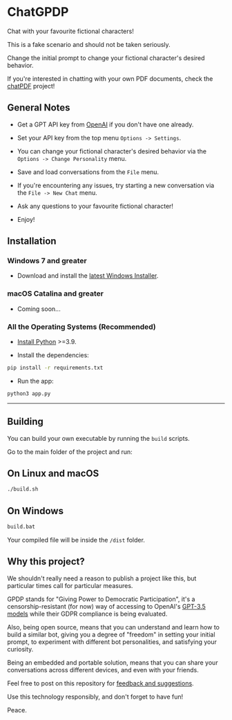# ChatGPDP

Chat with your favourite fictional characters!

This is a fake scenario and should not be taken seriously.

Change the initial prompt to change your fictional character's desired behavior.

If you're interested in chatting with your own PDF documents, check the [chatPDF](https://github.com/gabacode/chatPDF) project!

## General Notes

- Get a GPT API key from [OpenAI](https://platform.openai.com/account/api-keys) if you don't have one already.

- Set your API key from the top menu `Options -> Settings`.

- You can change your fictional character's desired behavior via the `Options -> Change Personality` menu.

- Save and load conversations from the `File` menu.

- If you're encountering any issues, try starting a new conversation via the `File -> New Chat` menu.

- Ask any questions to your favourite fictional character!

- Enjoy!

## Installation

### Windows 7 and greater

- Download and install the [latest Windows Installer](https://github.com/gabacode/chatGPDP/releases/latest).

### macOS Catalina and greater

- Coming soon...

### All the Operating Systems (Recommended)

- [Install Python](https://www.python.org/downloads/) >=3.9.

- Install the dependencies:

```bash
pip install -r requirements.txt
```

- Run the app:

```bash
python3 app.py
```

---

## Building

You can build your own executable by running the `build` scripts.

Go to the main folder of the project and run:

## On Linux and macOS

```bash
./build.sh
```

## On Windows

```bash
build.bat
```

Your compiled file will be inside the `/dist` folder.

## Why this project?

We shouldn't really need a reason to publish a project like this, but particular times call for particular measures.

GPDP stands for "Giving Power to Democratic Participation", it's a censorship-resistant (for now) way of accessing to OpenAI's [GPT-3.5 models](https://platform.openai.com/docs/models/gpt-3-5) while their GDPR compliance is being evaluated.

Also, being open source, means that you can understand and learn how to build a similar bot, giving you a degree of "freedom" in setting your initial prompt, to experiment with different bot personalities, and satisfying your curiosity.

Being an embedded and portable solution, means that you can share your conversations across different devices, and even with your friends.

Feel free to post on this repository for [feedback and suggestions](https://github.com/gabacode/chatGPDP/issues).

Use this technology responsibly, and don't forget to have fun!

Peace.


